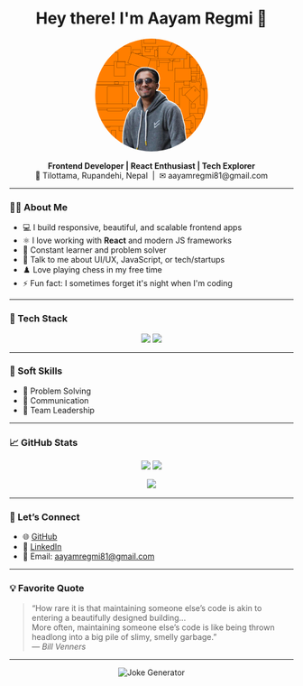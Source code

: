

<h1 align="center">Hey there! I'm Aayam Regmi 👋</h1>

<p align="center">
  <img src="https://raw.githubusercontent.com/aayam871/aayam871/main/profile.png" width="200" height="200" style="border-radius: 50%;" alt="Aayam Regmi Profile Photo" />
</p>

<p align="center">
  <b>Frontend Developer | React Enthusiast | Tech Explorer</b><br>
  📍 Tilottama, Rupandehi, Nepal &nbsp;|&nbsp; ✉ aayamregmi81@gmail.com
</p>

---

### 👨‍💻 About Me

- 💻 I build responsive, beautiful, and scalable frontend apps  
- ⚛️ I love working with **React** and modern JS frameworks  
- 🧠 Constant learner and problem solver  
- 💬 Talk to me about UI/UX, JavaScript, or tech/startups  
- ♟️ Love playing chess in my free time  
- ⚡ Fun fact: I sometimes forget it's night when I'm coding

---

### 🚀 Tech Stack

<p align="center">
  <img src="https://skillicons.dev/icons?i=html,css,js,react,redux,github,vscode,vercel,netlify,mongodb&theme=dark" />
  <img src="https://img.shields.io/badge/-Zustand-000?style=flat-square&logo=react&logoColor=white" />
</p>

---

### 🧠 Soft Skills

- 🧩 Problem Solving  
- 💬 Communication  
- 👥 Team Leadership  

---

### 📈 GitHub Stats

<p align="center">
  <img src="https://github-readme-stats.vercel.app/api?username=aayam871&show_icons=true&theme=tokyonight" width="48%" />
  <img src="https://github-readme-streak-stats.herokuapp.com/?user=aayam871&theme=tokyonight" width="48%" />
</p>

<p align="center">
  <img src="https://github-readme-stats.vercel.app/api/top-langs/?username=aayam871&layout=compact&theme=tokyonight" width="48%" />
</p>

---

### 🔗 Let’s Connect

- 🌐 [GitHub](https://github.com/aayam871)  
- 💼 [LinkedIn](https://linkedin.com/in/aayamregmi)  
- 📧 Email: aayamregmi81@gmail.com  

---

### 💡 Favorite Quote

> “How rare it is that maintaining someone else’s code is akin to entering a beautifully designed building...  
> More often, maintaining someone else’s code is like being thrown headlong into a big pile of slimy, smelly garbage.”  
> — *Bill Venners*

---

<p align="center">
  <img src="https://readme-jokes.vercel.app/api?hideBorder&theme=dark" alt="Joke Generator" />
</p>
